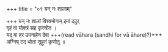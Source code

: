 +++
title = "०९ यन् नः शालाम्"

+++
यन् नः शालां विश्वभोगाम् इमां ददुर्  
गृहं वा योक्त्रं सह कृत्त्योत ।  
यद् वा हर उपनाहेन देवा +++(read vāhara (sandhi for vā āhare)?)+++  
अग्निष् टद् धोता सुहुतं कृणोतु ॥